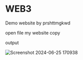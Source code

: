 # WEB3
Demo website by prshttmgkwd


open file my website copy 


output



![Screenshot 2024-06-25 170938](https://github.com/Prshtt/WEB3/assets/127748666/bc040cf5-ed14-4ddf-84a6-9dab9b142361)
